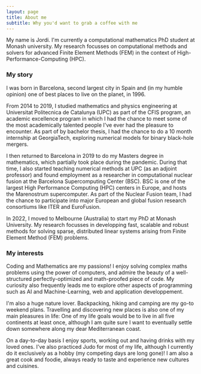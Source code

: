 ```yaml
---
layout: page
title: About me
subtitle: Why you'd want to grab a coffee with me
---
```


My name is Jordi. I'm currently a computational mathematics PhD student at Monash university. My research focusses on computational methods and solvers for advanced Finite Element Methods (FEM) in the context of High-Performance-Computing (HPC). 

### My story

I was born in Barcelona, second largest city in Spain and (in my humble opinion) one of best places to live on the planet, in 1996. 

From 2014 to 2019, I studied mathematics and physics engineering at Universitat Politecnica de Catalunya (UPC) as part of the CFIS program, an academic excellence program in which I had the chance to meet some of the most academically talented people I've ever had the pleasure to encounter. As part of by bachelor thesis, I had the chance to do a 10 month internship at GeorgiaTech, exploring numerical models for binary black-hole mergers. 

I then returned to Barcelona in 2019 to do my Masters degree in mathematics, which partially took place during the pandemic. During that time, I also started teaching numerical methods at UPC (as an adjoint professor) and found employment as a researcher in computational nuclear fusion at the Barcelona Supercomputing Center (BSC). BSC is one of the largest High Performance Computing (HPC) centers in Europe, and hosts the Marenostrum supercomputer. As part of the Nuclear Fusion team, I had the chance to participate into major European and global fusion research consortiums like ITER and EuroFusion. 

In 2022, I moved to Melbourne (Australia) to start my PhD at Monash University. My research focusses in developping fast, scalable and robust methods for solving sparse, distributed linear systems arising from Finite Element Method (FEM) problems. 

### My interests

Coding and Mathematics are my passions! I enjoy solving complex maths problems using the power of computers, and admire the beauty of a well-structured perfectly-optimized and math-proofed piece of code. My curiosity also frequently leads me to explore other aspects of programming such as AI and Machine-Learning, web and application developpement. 

I'm also a huge nature lover. Backpacking, hiking and camping are my go-to weekend plans. Travelling and discovering new places is also one of my main pleasures in life: One of my life goals would be to live in all five continents at least once, although I am quite sure I want to eventually settle down somewhere along my dear Mediterranean coast. 

On a day-to-day basis I enjoy sports, working out and having drinks with my loved ones. I've also practiced Judo for most of my life, although I currently do it exclusively as a hobby (my competing days are long gone)! I am also a great cook and foodie, always ready to taste and experience new cultures and cuisines. 

